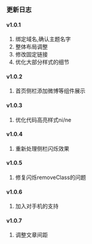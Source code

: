 ### 更新日志

#### v1.0.1

1. 绑定域名,确认主题名字
2. 整体布局调整
4. 修改固定链接
6. 优化大部分样式的细节


#### v1.0.2

1. 首页侧栏添加微博等组件展示

#### v1.0.3

1. 优化代码高亮样式ni/ne

#### v1.0.4

1. 重新处理侧栏闪烁效果

#### v1.0.5

1. 修复闪烁removeClass的问题

#### v1.0.6

1. 加入对手机的支持

#### v1.0.7

1. 调整文章间距